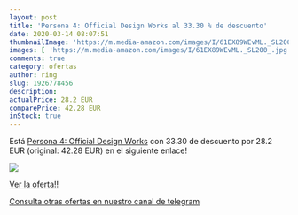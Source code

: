 ```yaml
---
layout: post
title: 'Persona 4: Official Design Works al 33.30 % de descuento'
date: 2020-03-14 08:07:51
thumbnailImage: 'https://m.media-amazon.com/images/I/61EX89WEvML._SL200_.jpg'
images: [ 'https://m.media-amazon.com/images/I/61EX89WEvML._SL200_.jpg' ]
comments: true
category: ofertas
author: ring
slug: 1926778456
description:
actualPrice: 28.2 EUR
comparePrice: 42.28 EUR
inStock: true
---
```


Está [Persona 4: Official Design Works](https://www.amazon.com/dp/1926778456/?tag=redken08-20) con 33.30 de descuento por 28.2 EUR (original: 42.28 EUR) en el siguiente enlace!

[![](https://m.media-amazon.com/images/I/61EX89WEvML._SL200_.jpg)](https://www.amazon.com/dp/1926778456/?tag=redken08-20)

[Ver la oferta!!](https://www.amazon.com/dp/1926778456/?tag=redken08-20)

[Consulta otras ofertas en nuestro canal de telegram](https://t.me/s/ofertas25)
